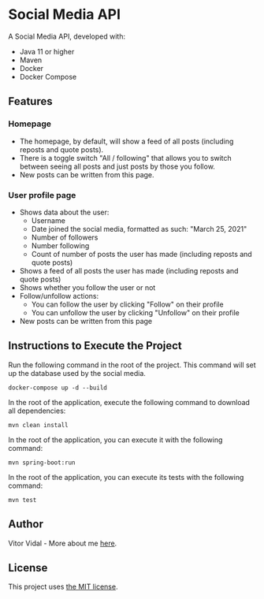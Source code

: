 # Social Media API

A Social Media API, developed with:

- Java 11 or higher
- Maven
- Docker
- Docker Compose

## Features

### Homepage

- The homepage, by default, will show a feed of all posts (including reposts and quote posts).
- There is a toggle switch "All / following" that allows you to switch between seeing all posts and just posts by those you follow.
- New posts can be written from this page.

### User profile page

- Shows data about the user:
    - Username
    - Date joined the social media, formatted as such: "March 25, 2021"
    - Number of followers
    - Number following
    - Count of number of posts the user has made (including reposts and quote posts)
- Shows a feed of all posts the user has made (including reposts and quote posts)
- Shows whether you follow the user or not
- Follow/unfollow actions:
    - You can follow the user by clicking "Follow" on their profile
    - You can unfollow the user by clicking "Unfollow" on their profile
- New posts can be written from this page

## Instructions to Execute the Project

Run the following command in the root of the project. This command will set up the database used by the social media.

```
docker-compose up -d --build
```

In the root of the application, execute the following command to download all dependencies:

```
mvn clean install
```

In the root of the application, you can execute it with the following command:

```
mvn spring-boot:run
```

In the root of the application, you can execute its tests with the following command:

```
mvn test
```

## Author

Vitor Vidal - More about me [here](https://github.com/vitorvidaldev).

## License

This project uses [the MIT license](LICENSE).